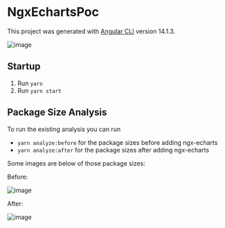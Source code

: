 # NgxEchartsPoc

This project was generated with [Angular CLI](https://github.com/angular/angular-cli) version 14.1.3.

![image](https://user-images.githubusercontent.com/17774559/186968718-a0169f64-401a-44f2-9d53-8562aff2592b.png)

## Startup

1. Run `yarn`
2. Run `yarn start`

## Package Size Analysis

To run the existing analysis you can run

- `yarn analyze:before` for the package sizes before adding ngx-echarts
- `yarn analyze:after` for the package sizes after adding ngx-echarts

Some images are below of those package sizes:

Before: 

![image](https://user-images.githubusercontent.com/17774559/186968507-5ea89951-21fc-4d7f-baf4-096cb665d62b.png)

After:

![image](https://user-images.githubusercontent.com/17774559/186968623-ec784192-dce2-438e-9b8d-5334b55c961d.png)
